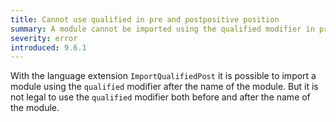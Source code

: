 ```yaml
---
title: Cannot use qualified in pre and postpositive position
summary: A module cannot be imported using the qualified modifier in pre and postpositive position
severity: error
introduced: 9.6.1
---
```


With the language extension `ImportQualifiedPost` it is possible to import a module using the `qualified` modifier after the name of the module. But it is not legal to use the `qualified` modifier both before and after the name of the module.
